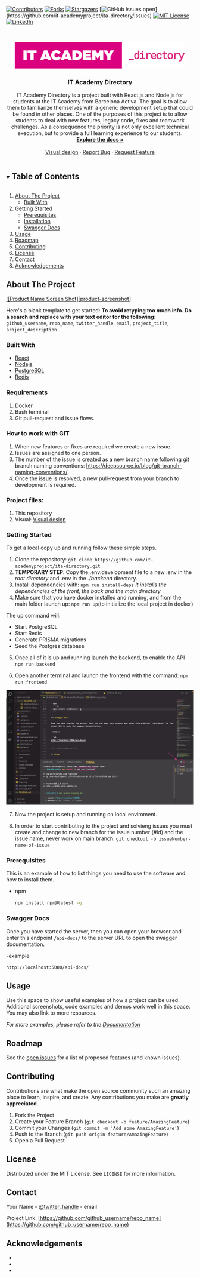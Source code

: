 <!--
*** Thanks for checking out the Best-README-Template. If you have a suggestion
*** that would make this better, please fork the repo and create a pull request
*** or simply open an issue with the tag "enhancement".
*** Thanks again! Now go create something AMAZING! :D
***
***
***
*** To avoid retyping too much info. Do a search and replace for the following:
*** github_username, repo_name, twitter_handle, email, project_title, project_description
-->

<!-- PROJECT SHIELDS -->
<!--
*** I'm using markdown "reference style" links for readability.
*** Reference links are enclosed in brackets [ ] instead of parentheses ( ).
*** See the bottom of this document for the declaration of the reference variables
*** for contributors-url, forks-url, etc. This is an optional, concise syntax you may use.
*** https://www.markdownguide.org/basic-syntax/#reference-style-links
-->

[![Contributors][contributors-shield]][contributors-url]
[![Forks][forks-shield]][forks-url]
[![Stargazers][stars-shield]][stars-url]
[![GitHub issues open](https://img.shields.io/github/issues/network-tools/shconfparser.svg?)](https://github.com/it-academyproject/ita-directory/issues)
[![MIT License][license-shield]][license-url]
[![LinkedIn][linkedin-shield]][linkedin-url]

<!-- PROJECT LOGO -->
<br />
<p align="center">
  <a href="https://github.com/github_username/repo_name">
    <img src="logo.png" alt="Logo" width="458" height="72">
  </a>

  <h3 align="center">IT Academy Directory</h3>

  <p align="center">
    IT Academy Directory is a project built with React.js and Node.js for students at the IT Academy from Barcelona Activa. The goal is to allow them to familiarize themselves with a generic development setup that could be found in other places. One of the purposes of this project is to allow students to deal with new features, legacy code, fixes and teamwork challenges. As a consequence the priority is not only excellent technical execution, but to provide a full learning experience to our students. 
    <br />
    <a href="https://docs.itadirectory.eurecatacademy.org/"><strong>Explore the docs »</strong></a>
    <br />
    <br />
    <a href="https://xd.adobe.com/view/6889eb5a-76b3-4b9d-adcb-0d76da6a8789-3dda/flow/">Visual design</a>
    ·
    <a href="https://github.com/it-academyproject/ita-directory/issues">Report Bug</a>
    ·
    <a href="https://github.com/it-academyproject/ita-directory/issues">Request Feature</a>
  </p>
</p>

<!-- TABLE OF CONTENTS -->
<details open="open">
  <summary><h2 style="display: inline-block">Table of Contents</h2></summary>
  <ol>
    <li>
      <a href="#about-the-project">About The Project</a>
      <ul>
        <li><a href="#built-with">Built With</a></li>
      </ul>
    </li>
    <li>
      <a href="#getting-started">Getting Started</a>
      <ul>
        <li><a href="#prerequisites">Prerequisites</a></li>
        <li><a href="#installation">Installation</a></li>
        <li><a href="#swagger-docs">Swagger Docs</a></li>
      </ul>
    </li>
    <li><a href="#usage">Usage</a></li>
    <li><a href="#roadmap">Roadmap</a></li>
    <li><a href="#contributing">Contributing</a></li>
    <li><a href="#license">License</a></li>
    <li><a href="#contact">Contact</a></li>
    <li><a href="#acknowledgements">Acknowledgements</a></li>
  </ol>
</details>

<!-- ABOUT THE PROJECT -->

## About The Project

[![Product Name Screen Shot][product-screenshot]](https://example.com)

Here's a blank template to get started:
**To avoid retyping too much info. Do a search and replace with your text editor for the following:**
`github_username`, `repo_name`, `twitter_handle`, `email`, `project_title`, `project_description`

### Built With

- [React](https://reactjs.org/)
- [Nodejs](https://nodejs.dev/)
- [PostgreSQL](https://www.postgresql.org/)
- [Redis](https://redis.io/)

<!-- GETTING STARTED -->

### Requirements

1. Docker
2. Bash terminal
3. Git pull-request and issue flows.

### How to work with GIT

1. When new features or fixes are required we create a new issue.
2. Issues are assigned to one person.
3. The number of the issue is created as a new branch name following git branch naming conventions: https://deepsource.io/blog/git-branch-naming-conventions/
4. Once the issue is resolved, a new pull-request from your branch to development is required.

### Project files:

1. This repository
2. Visual: <a href="https://xd.adobe.com/view/6889eb5a-76b3-4b9d-adcb-0d76da6a8789-3dda/flow/">Visual design</a>

### Getting Started

To get a local copy up and running follow these simple steps.

1. Clone the repository: `git clone https://github.com/it-academyproject/ita-directory.git`
2. **TEMPORARY STEP**: Copy the .env.development file to a new .env in the _root directory_ and .env in the _./backend_ directory.
3. Install dependencies with: `npm run install-deps` _It installs the dependencies of the front, the back and the main directory_
4. Make sure that you have docker installed and running, and from the main folder launch up: `npm run up`(to initialize the local project in docker)

The up command will:

- Start PostgreSQL
- Start Redis
- Generate PRISMA migrations
- Seed the Postgres database

5. Once all of it is up and running launch the backend, to enable the API
   `npm run backend`

6. Open another terminal and launch the frontend with the command:
   `npm run frontend`

<img src="readme-step6.jpg" alt="run-frontend">

7. Now the project is setup and running on local enviroment.

8. In order to start contributing to the project and solvieng issues you must create and change to new branch for the issue number (#id) and the issue name, never work on main branch.
   `git checkout -b issueNumber-name-of-issue`

### Prerequisites

This is an example of how to list things you need to use the software and how to install them.

- npm
  ```sh
  npm install npm@latest -g
  ```

### Swagger Docs

Once you have started the server, then you can open your browser and enter this endpoint `/api-docs/` to the server URL to open the swagger documentation.

-example

```sh
http://localhost:5000/api-docs/
```

<!-- USAGE EXAMPLES -->

## Usage

Use this space to show useful examples of how a project can be used. Additional screenshots, code examples and demos work well in this space. You may also link to more resources.

_For more examples, please refer to the [Documentation](https://example.com)_

<!-- ROADMAP -->

## Roadmap

See the [open issues](https://github.com/github_username/repo_name/issues) for a list of proposed features (and known issues).

<!-- CONTRIBUTING -->

## Contributing

Contributions are what make the open source community such an amazing place to learn, inspire, and create. Any contributions you make are **greatly appreciated**.

1. Fork the Project
2. Create your Feature Branch (`git checkout -b feature/AmazingFeature`)
3. Commit your Changes (`git commit -m 'Add some AmazingFeature'`)
4. Push to the Branch (`git push origin feature/AmazingFeature`)
5. Open a Pull Request

<!-- LICENSE -->

## License

Distributed under the MIT License. See `LICENSE` for more information.

<!-- CONTACT -->

## Contact

Your Name - [@twitter_handle](https://twitter.com/twitter_handle) - email

Project Link: [https://github.com/github_username/repo_name](https://github.com/github_username/repo_name)

<!-- ACKNOWLEDGEMENTS -->

## Acknowledgements

- []()
- []()
- []()

<!-- MARKDOWN LINKS & IMAGES -->
<!-- https://www.markdownguide.org/basic-syntax/#reference-style-links -->

[contributors-shield]: https://img.shields.io/github/contributors/github_username/repo.svg?style=for-the-badge
[contributors-url]: https://github.com/it-academyproject/ita-directory/graphs/contributors
[forks-shield]: https://img.shields.io/github/forks/github_username/repo.svg?style=for-the-badge
[forks-url]: https://github.com/it-academyproject/ita-directory/network/members
[stars-shield]: https://img.shields.io/github/stars/github_username/repo.svg?style=for-the-badge
[stars-url]: https://github.com/github_username/repo_name/stargazers
[issues-shield]: https://img.shields.io/github/issues/github_username/repo.svg?style=for-the-badge
[issues-url]: https://github.com/it-academyproject/ita-directory/issues
[license-shield]: https://img.shields.io/github/license/github_username/repo.svg?style=for-the-badge
[license-url]: https://github.com/github_username/repo_name/blob/master/LICENSE.txt
[linkedin-shield]: https://img.shields.io/badge/-LinkedIn-black.svg?style=for-the-badge&logo=linkedin&colorB=555
[linkedin-url]: https://linkedin.com/in/github_username
